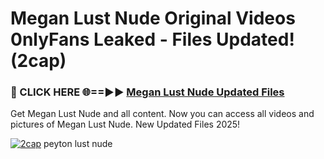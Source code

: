 # Megan Lust Nude Original Videos 0nlyFans Leaked - Files Updated! (2cap)

<h3>🔴 CLICK HERE 🌐==►► <a href="https://tinyurl.com/yrmya6cz" rel="nofollow">Megan Lust Nude Updated Files</a></h3>

Get Megan Lust Nude and all content. Now you can access all videos and pictures of Megan Lust Nude. New Updated Files 2025!

[![2cap](https://i.imgur.com/FMdXYCs.gif)](https://tinyurl.com/yrmya6cz)
peyton lust nude